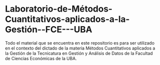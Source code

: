 # Laboratorio-de-Métodos-Cuantitativos-aplicados-a-la-Gestión--FCE---UBA

Todo el material que se encuentra en este repositorio es para ser utilizado en el contexto del dictado de la materia Métodos Cuantitativos aplicados a la Gestión de la Tecnicatura en Gestión y Análisis de Datos de la Facultad de Ciencias Económicas de la UBA.
